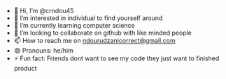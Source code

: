 - 👋 Hi, I’m @crndou45
- 👀 I’m interested in individual to find yourself around
- 🌱 I’m currently learning computer science
- 💞️ I’m looking to collaborate on github with like minded people
- 📫 How to reach me on ndourudzanicorrect@gmail.com
- 😄 Pronouns: he/him
- ⚡ Fun fact: Friends dont want to see my code they just want to finished product

<!---
crndou45/crndou45 is a ✨ special ✨ repository because its `README.md` (this file) appears on your GitHub profile.
You can click the Preview link to take a look at your changes.
--->
